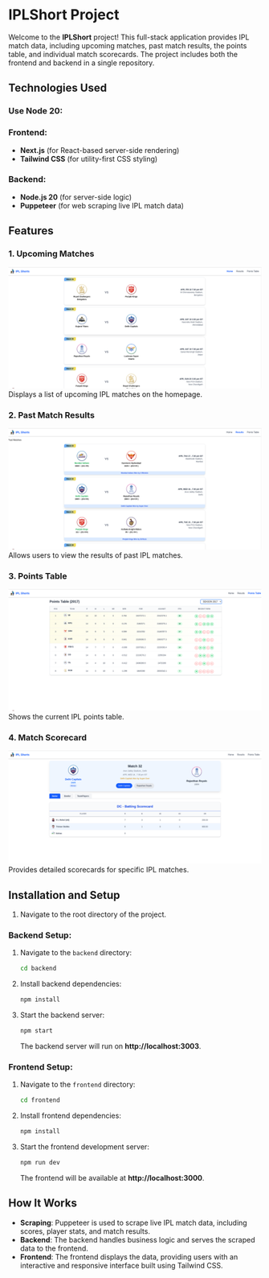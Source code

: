 
# IPLShort Project

Welcome to the **IPLShort** project! This full-stack application provides IPL match data, including upcoming matches, past match results, the points table, and individual match scorecards. The project includes both the frontend and backend in a single repository.

## Technologies Used

### Use Node 20:

### Frontend:
- **Next.js** (for React-based server-side rendering)
- **Tailwind CSS** (for utility-first CSS styling)

### Backend:
- **Node.js 20** (for server-side logic)
- **Puppeteer** (for web scraping live IPL match data)

## Features

### 1. Upcoming Matches
![Upcoming Matches](screenshots/upcoming_matches.png)
Displays a list of upcoming IPL matches on the homepage.

### 2. Past Match Results
![Past Match Results](screenshots/results.png)
Allows users to view the results of past IPL matches.

### 3. Points Table
![Points Table](screenshots/point_table.png)
Shows the current IPL points table.

### 4. Match Scorecard
![Match Scorecard](screenshots/match_details.png)
Provides detailed scorecards for specific IPL matches.

## Installation and Setup
1. Navigate to the root directory of the project.

### Backend Setup:

1. Navigate to the `backend` directory:

   ```bash
   cd backend
   ```
2. Install backend dependencies:

   ```bash
   npm install
   ```

3. Start the backend server:

   ```bash
   npm start
   ```

   The backend server will run on **http://localhost:3003**.

### Frontend Setup:

1. Navigate to the `frontend` directory:

   ```bash
   cd frontend
   ```

2. Install frontend dependencies:

   ```bash
   npm install
   ```

3. Start the frontend development server:

   ```bash
   npm run dev
   ```

   The frontend will be available at **http://localhost:3000**.

## How It Works

- **Scraping**: Puppeteer is used to scrape live IPL match data, including scores, player stats, and match results.
- **Backend**: The backend handles business logic and serves the scraped data to the frontend.
- **Frontend**: The frontend displays the data, providing users with an interactive and responsive interface built using Tailwind CSS.


